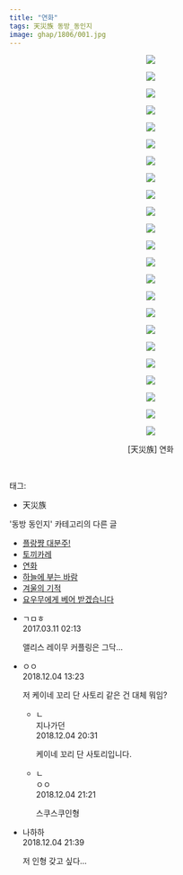 ```yaml
---
title: "연화"
tags: 天災族 동방_동인지
image: ghap/1806/001.jpg
---
```

<div class="article">
<p style="text-align: center; clear: none; float: none;"><img src="{{ site.nasurl }}/ghap/1806/001.jpg"/></p>
<p style="text-align: center; clear: none; float: none;"><img src="{{ site.nasurl }}/ghap/1806/002.jpg"/></p>
<p style="text-align: center; clear: none; float: none;"><img src="{{ site.nasurl }}/ghap/1806/003.jpg"/></p>
<p style="text-align: center; clear: none; float: none;"><img src="{{ site.nasurl }}/ghap/1806/004.jpg"/></p>
<p style="text-align: center; clear: none; float: none;"><img src="{{ site.nasurl }}/ghap/1806/005.jpg"/></p>
<p style="text-align: center; clear: none; float: none;"><img src="{{ site.nasurl }}/ghap/1806/006.jpg"/></p>
<p style="text-align: center; clear: none; float: none;"><img src="{{ site.nasurl }}/ghap/1806/007.jpg"/></p>
<p style="text-align: center; clear: none; float: none;"><img src="{{ site.nasurl }}/ghap/1806/008.jpg"/></p>
<p style="text-align: center; clear: none; float: none;"><img src="{{ site.nasurl }}/ghap/1806/009.jpg"/></p>
<p style="text-align: center; clear: none; float: none;"><img src="{{ site.nasurl }}/ghap/1806/010.jpg"/></p>
<p style="text-align: center; clear: none; float: none;"><img src="{{ site.nasurl }}/ghap/1806/011.jpg"/></p>
<p style="text-align: center; clear: none; float: none;"><img src="{{ site.nasurl }}/ghap/1806/012.jpg"/></p>
<p style="text-align: center; clear: none; float: none;"><img src="{{ site.nasurl }}/ghap/1806/013.jpg"/></p>
<p style="text-align: center; clear: none; float: none;"><img src="{{ site.nasurl }}/ghap/1806/014.jpg"/></p>
<p style="text-align: center; clear: none; float: none;"><img src="{{ site.nasurl }}/ghap/1806/015.jpg"/></p>
<p style="text-align: center; clear: none; float: none;"><img src="{{ site.nasurl }}/ghap/1806/016.jpg"/></p>
<p style="text-align: center; clear: none; float: none;"><img src="{{ site.nasurl }}/ghap/1806/017.jpg"/></p>
<p style="text-align: center; clear: none; float: none;"><img src="{{ site.nasurl }}/ghap/1806/018.jpg"/></p>
<p style="text-align: center; clear: none; float: none;"><img src="{{ site.nasurl }}/ghap/1806/019.jpg"/></p>
<p style="text-align: center; clear: none; float: none;"><img src="{{ site.nasurl }}/ghap/1806/020.jpg"/></p>
<p style="text-align: center; clear: none; float: none;"><img src="{{ site.nasurl }}/ghap/1806/021.jpg"/></p>
<p style="text-align: center; clear: none; float: none;"><img src="{{ site.nasurl }}/ghap/1806/022.jpg"/></p>
<p style="text-align: center; clear: none; float: none;"><img src="{{ site.nasurl }}/ghap/1806/023.jpg"/></p>
<p style="text-align: center; clear: none; float: none;">[天災族] 연화</p>
<p><br/></p>
</div><div class="tagTrail">
<p>태그: </p>
<ul>
<li>天災族</li>
</ul>
</div><div class="another">
<p>'동방 동인지' 카테고리의 다른 글</p>
<ul>
<li><a href="/2016-08-24-ghap_1808">플랑쨩 대분주!</a></li>
<li><a href="/2016-08-24-ghap_1807">토끼카레</a></li>
<li><a href="/2016-08-24-ghap_1806">연화</a></li>
<li><a href="/2016-08-24-ghap_1805">하늘에 부는 바람</a></li>
<li><a href="/2016-08-24-ghap_1804">겨울의 기적</a></li>
<li><a href="/2016-08-24-ghap_1803">요우무에게 베어 받겠습니다</a></li>
</ul>
</div><div class="cb_module cb_fluid">
<div class="cb_wrt cb_profile">
<div class="comment">
<ul>
<li class="cb_thumb_off" id="comment14936356">
<div class="cb_comment_area">
<div class="cb_info_area">
<div class="cb_section">
<span class="cb_nick_name">ㄱㅁㅎ</span>
</div>
<div class="cb_section">
<span class="cb_date">2017.03.11 02:13 </span>
</div>
</div>
<div class="cb_dsc_comment">
<p class="cb_dsc">
											앨리스 레이무 커플링은 그닥...
										</p>
</div>
</div></li>
<li class="cb_thumb_off" id="comment15382250">
<div class="cb_comment_area">
<div class="cb_info_area">
<div class="cb_section">
<span class="cb_nick_name">ㅇㅇ</span>
</div>
<div class="cb_section">
<span class="cb_date">2018.12.04 13:23 </span>
</div>
</div>
<div class="cb_dsc_comment">
<p class="cb_dsc">
											저 케이네 꼬리 단 사토리 같은 건 대체 뭐임?
										</p>
</div>
<ul>
<li class="cb_thumb_off" id="comment15382444">
<span class="cb_bu_subnode">ㄴ</span>
<div class="cb_comment_area">
<div class="cb_info_area">
<div class="cb_section">
<span class="cb_nick_name">지나가던</span>
</div>
<div class="cb_section">
<span class="cb_date">2018.12.04 20:31 </span>
</div>
</div>
<div class="cb_dsc_comment">
<p class="cb_dsc">
																케이네 꼬리 단 사토리입니다.
															</p>
</div>
</div>
</li>
<li class="cb_thumb_off" id="comment15382469">
<span class="cb_bu_subnode">ㄴ</span>
<div class="cb_comment_area">
<div class="cb_info_area">
<div class="cb_section">
<span class="cb_nick_name">ㅇㅇ</span>
</div>
<div class="cb_section">
<span class="cb_date">2018.12.04 21:21 </span>
</div>
</div>
<div class="cb_dsc_comment">
<p class="cb_dsc">
																스쿠스쿠인형
															</p>
</div>
</div>
</li>
</ul>
</div></li>
<li class="cb_thumb_off" id="comment15382473">
<div class="cb_comment_area">
<div class="cb_info_area">
<div class="cb_section">
<span class="cb_nick_name">나하하</span>
</div>
<div class="cb_section">
<span class="cb_date">2018.12.04 21:39 </span>
</div>
</div>
<div class="cb_dsc_comment">
<p class="cb_dsc">
											저 인형 갖고 싶다…
										</p>
</div>
</div></li>
</ul>
</div>
</div><!-- commentList close -->
</div>